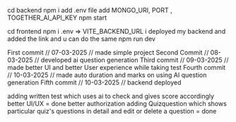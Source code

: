 <!-- steps to run project -->

<!-- for backend -->
cd backend
npm i 
add .env file
add MONGO_URI, PORT , TOGETHER_AI_API_KEY
npm start

<!-- for frontend -->
cd frontend npm i
.env => VITE_BACKEND_URL
i deployed my backend and added the link and u can do the same 
npm run dev

<!-- done -->

<!-- project progress report -->
First commit // 07-03-2025 // made simple project
Second Commit // 08-03-2025 // developed ai question generation
Third commit // 09-03-2025 // made better UI and better User experience while taking test
Fourth commit // 10-03-2025 // made auto duration and marks on using AI question generation 
Fifth commit // 10-03-2025 // backend deployed

<!-- for future -->
adding written test which uses ai to check and gives score accordingly
better UI/UX = done
better authorization
adding Quizquestion which shows particular quiz's questions in detail and edit or delete a question =  done